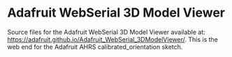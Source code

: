 # Adafruit WebSerial 3D Model Viewer
Source files for the Adafruit WebSerial 3D Model Viewer available at: https://adafruit.github.io/Adafruit_WebSerial_3DModelViewer/. This is the web end for the Adafruit AHRS calibrated_orientation sketch.
